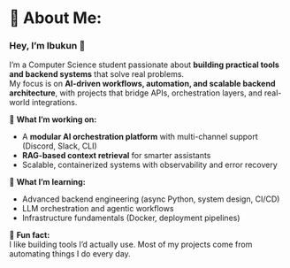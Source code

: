 # 💫 About Me:
### Hey, I’m Ibukun 👋

I’m a Computer Science student passionate about **building practical tools and backend systems** that solve real problems.  
My focus is on **AI-driven workflows, automation, and scalable backend architecture**, with projects that bridge APIs, orchestration layers, and real-world integrations.

🔹 **What I’m working on:**  
- A **modular AI orchestration platform** with multi-channel support (Discord, Slack, CLI)  
- **RAG-based context retrieval** for smarter assistants  
- Scalable, containerized systems with observability and error recovery

🔹 **What I’m learning:**  
- Advanced backend engineering (async Python, system design, CI/CD)  
- LLM orchestration and agentic workflows  
- Infrastructure fundamentals (Docker, deployment pipelines)

🔹 **Fun fact:**  
I like building tools I’d actually use. Most of my projects come from automating things I do every day.
